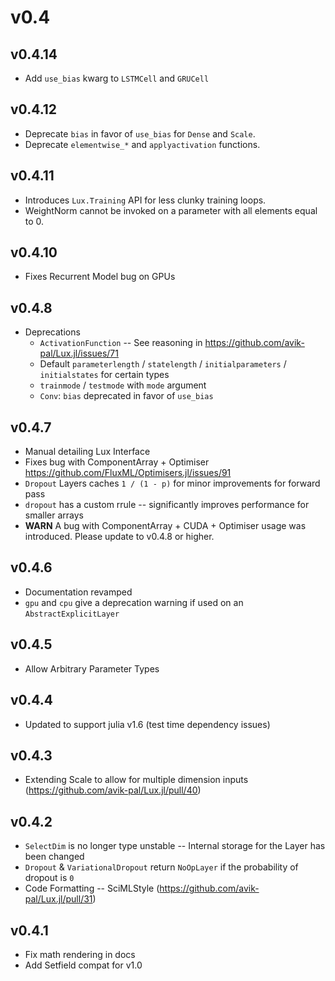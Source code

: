 # v0.4

## v0.4.14
  - Add `use_bias` kwarg to `LSTMCell` and `GRUCell`

## v0.4.12

  - Deprecate `bias` in favor of `use_bias` for `Dense` and `Scale`.
  - Deprecate `elementwise_*` and `applyactivation` functions.

## v0.4.11

  - Introduces `Lux.Training` API for less clunky training loops.
  - WeightNorm cannot be invoked on a parameter with all elements equal to 0.

## v0.4.10

  - Fixes Recurrent Model bug on GPUs

## v0.4.8

  - Deprecations
    - `ActivationFunction` -- See reasoning in https://github.com/avik-pal/Lux.jl/issues/71
    - Default `parameterlength` / `statelength` / `initialparameters` / `initialstates` for
      certain types
    - `trainmode` / `testmode` with `mode` argument
    - `Conv`: `bias` deprecated in favor of `use_bias`

## v0.4.7

  - Manual detailing Lux Interface
  - Fixes bug with ComponentArray + Optimiser
    https://github.com/FluxML/Optimisers.jl/issues/91
  - `Dropout` Layers caches `1 / (1 - p)` for minor improvements for forward pass
  - `dropout` has a custom rrule -- significantly improves performance for smaller arrays
  - **WARN** A bug with ComponentArray + CUDA + Optimiser usage was introduced. Please
    update to v0.4.8 or higher.

## v0.4.6

  - Documentation revamped
  - `gpu` and `cpu` give a deprecation warning if used on an `AbstractExplicitLayer`

## v0.4.5

  - Allow Arbitrary Parameter Types

## v0.4.4

  - Updated to support julia v1.6 (test time dependency issues)

## v0.4.3

  - Extending Scale to allow for multiple dimension inputs (https://github.com/avik-pal/Lux.jl/pull/40)

## v0.4.2

  - `SelectDim` is no longer type unstable -- Internal storage for the Layer has been changed
  - `Dropout` & `VariationalDropout` return `NoOpLayer` if the probability of dropout is `0`
  - Code Formatting -- SciMLStyle (https://github.com/avik-pal/Lux.jl/pull/31)

## v0.4.1

  - Fix math rendering in docs
  - Add Setfield compat for v1.0

